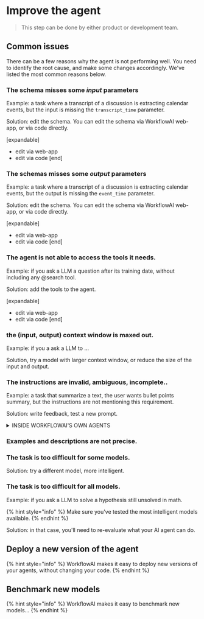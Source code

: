 # Improve the agent
> This step can be done by either product or development team.

## Common issues

There can be a few reasons why the agent is not performing well. 
You need to identify the root cause, and make some changes accordingly. We've listed the most common reasons below.

### The schema misses some *input* parameters
Example: a task where a transcript of a discussion is extracting calendar events, but the input is missing the `transcript_time` parameter.

Solution: edit the schema. You can edit the schema via WorkflowAI web-app, or via code directly.

[expandable]
- edit via web-app
- edit via code
[end]

### The schemas misses some *output* parameters
Example: a task where a transcript of a discussion is extracting calendar events, but the output is missing the `event_time` parameter.

Solution: edit the schema. You can edit the schema via WorkflowAI web-app, or via code directly.

[expandable]
- edit via web-app
- edit via code
[end]

### The agent is not able to access the tools it needs.
Example: if you ask a LLM a question after its training date, without including any @search tool.

Solution: add the tools to the agent.

[expandable]
- edit via web-app
- edit via code
[end]

### the (input, output) context window is maxed out.
Example: if you a ask a LLM to ...

Solution, try a model with larger context window, or reduce the size of the input and output.

### The instructions are invalid, ambiguous, incomplete..
Example: a task that summarize a text, the user wants bullet points summary, but the instructions are not mentioning this requirement. 

Solution: write feedback, test a new prompt.

<details>
<summary>INSIDE WORKFLOWAI'S OWN AGENTS</summary>
When you use our feature that re-write the instructions bsaed on feedback, you're using a this [agent](https://workflowai.com/agents/1).
</details>

### Examples and descriptions are not precise.

### The task is too difficult for some models.

Solution: try a different model, more intelligent. 

### The task is too difficult for all models.
Example: if you ask a LLM to solve a hypothesis still unsolved in math.

{% hint style="info" %}
Make sure you've tested the most intelligent models available.
{% endhint %}

Solution: in that case, you'll need to re-evaluate what your AI agent can do.

## Deploy a new version of the agent

{% hint style="info" %}
WorkflowAI makes it easy to deploy new versions of your agents, without changing your code.
{% endhint %}

## Benchmark new models

{% hint style="info" %}
WorkflowAI makes it easy to benchmark new models...
{% endhint %}
